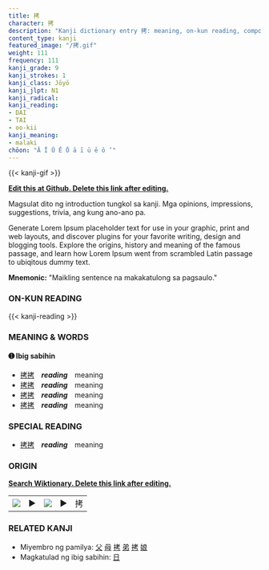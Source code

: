 ```yaml
---
title: 拷
character: 拷
description: "Kanji dictionary entry 拷: meaning, on-kun reading, compounds, origin, related kanji"
content_type: kanji
featured_image: "/拷.gif"
weight: 111
frequency: 111
kanji_grade: 9
kanji_strokes: 1
kanji_class: Jōyō
kanji_jlpt: N1
kanji_radical: 
kanji_reading: 
- DAI
- TAI
- oo-kii
kanji_meaning:
- malaki
chōon: "Ā Ī Ū Ē Ō ā ī ū ē ō ’"
---
```

[//]: # (Don't edit the line below. Kanji animated GIF code is automatically generated.)
{{< kanji-gif >}}

[//]: # (Edit below this line.)

**[Edit this at Github. Delete this link after editing.](https://github.com/tim0g/tim/tree/main/content/kanji/拷/index.md)**

Magsulat dito ng introduction tungkol sa kanji. Mga opinions, impressions, suggestions, trivia, ang kung ano-ano pa.

Generate Lorem Ipsum placeholder text for use in your graphic, print and web layouts, and discover plugins for your favorite writing, design and blogging tools. Explore the origins, history and meaning of the famous passage, and learn how Lorem Ipsum went from scrambled Latin passage to ubiqitous dummy text.
 
**Mnemonic:** "Maikling sentence na makakatulong sa pagsaulo."

### ON-KUN READING

[//]: # (Don't edit the line below. ON-KUN READING code is automatically generated.)
{{< kanji-reading >}}

### MEANING & WORDS

#### ➊ **Ibig sabihin**
  - [拷](../拷)[拷](../拷)　***reading***　meaning
  - [拷](../拷)[拷](../拷)　***reading***　meaning
  - [拷](../拷)[拷](../拷)　***reading***　meaning
  - [拷](../拷)[拷](../拷)　***reading***　meaning

### SPECIAL READING
  - [拷](../拷)[拷](../拷)　***reading***　meaning

### ORIGIN

**[Search Wiktionary. Delete this link after editing.](https://wiktionary.org/wiki/拷)**
<table class="kanji-table"><tr><td>
<img src="60px-拷-bronze.svg.png">
</td><td>▶</td><td>
<img src="60px-拷-oracle.svg.png">
</td><td>▶</td>
<td class="kanji-origin">拷</td>
</tr></table>

### RELATED KANJI
- Miyembro ng pamilya: [父](../父) [母](../母) [拷](../拷) [弟](../弟) [拷](../拷) [娘](../娘)
- Magkatulad ng ibig sabihin: [日](../日)
